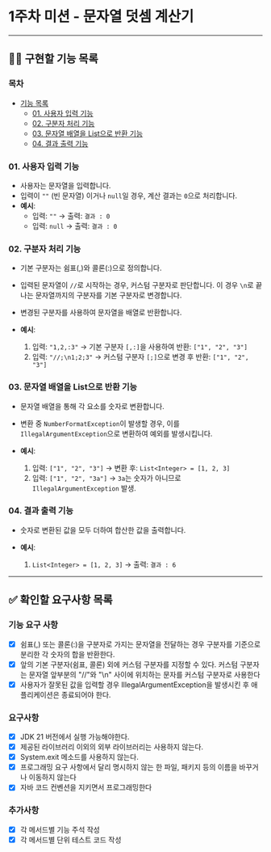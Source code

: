 # 1주차 미션 - 문자열 덧셈 계산기

---

## 👩‍💻 구현할 기능 목록

### 목차

- [기능 목록](#기능-목록)
    - [01. 사용자 입력 기능](#01-사용자-입력-기능)
    - [02. 구분자 처리 기능](#02-구분자-처리-기능)
    - [03. 문자열 배열을 List<Integer>으로 반환 기능](#03-문자열-배열을-listinteger으로-반환-기능)
    - [04. 결과 출력 기능](#04-결과-출력-기능)

### 01. 사용자 입력 기능

- 사용자는 문자열을 입력합니다.
- 입력이 `""` (빈 문자열) 이거나 `null`일 경우, 계산 결과는 `0`으로 처리합니다.
- **예시**:
    - 입력: `""`  → 출력: `결과 : 0`
    - 입력: `null` → 출력: `결과 : 0`

### 02. 구분자 처리 기능

- 기본 구분자는 쉼표(,)와 콜론(:)으로 정의합니다.
- 입력된 문자열이 `//`로 시작하는 경우, 커스텀 구분자로 판단합니다. 이 경우 `\n`로 끝나는 문자열까지의 구분자를 기본 구분자로 변경합니다.
- 변경된 구분자를 사용하여 문자열을 배열로 반환합니다.

- **예시**:
    1. 입력: `"1,2,:3"` → 기본 구분자 `[,:]`을 사용하여 반환: `["1", "2", "3"]`
    2. 입력: `"//;\n1;2;3"` → 커스텀 구분자 `[;]`으로 변경 후 반환: `["1", "2", "3"]`

### 03. 문자열 배열을 List<Integer>으로 반환 기능

- 문자열 배열을 통해 각 요소를 숫자로 변환합니다.
- 변환 중 `NumberFormatException`이 발생할 경우, 이를 `IllegalArgumentException`으로 변환하여 예외를 발생시킵니다.

- **예시**:
    1. 입력: `["1", "2", "3"]` → 변환 후: `List<Integer> = [1, 2, 3]`
    2. 입력: `["1", "2", "3a"]` → `3a`는 숫자가 아니므로 `IllegalArgumentException` 발생.

### 04. 결과 출력 기능

- 숫자로 변환된 값을 모두 더하여 합산한 값을 출력합니다.

- **예시**:
    1. `List<Integer> = [1, 2, 3]` → 출력: `결과 : 6`

---

## ✅ 확인할 요구사항 목록

### 기능 요구 사항

- [X] 쉼표(,) 또는 콜론(:)을 구분자로 가지는 문자열을 전달하는 경우 구분자를 기준으로 분리한 각 숫자의 합을 반환한다.
- [X] 앞의 기본 구분자(쉼표, 콜론) 외에 커스텀 구분자를 지정할 수 있다. 커스텀 구분자는 문자열 앞부분의 "//"와 "\n" 사이에 위치하는 문자를 커스텀 구분자로 사용한다
- [X] 사용자가 잘못된 값을 입력할 경우 IllegalArgumentException을 발생시킨 후 애플리케이션은 종료되어야 한다.

### 요구사항

- [X] JDK 21 버전에서 실행 가능해야한다.
- [X] 제공된 라이브러리 이외의 외부 라이브러리는 사용하지 않는다.
- [X] System.exit 메소드를 사용하지 않는다.
- [X] 프로그래밍 요구 사항에서 달리 명시하지 않는 한 파일, 패키지 등의 이름을 바꾸거나 이동하지 않는다
- [X] 자바 코드 컨벤션을 지키면서 프로그래밍한다

### 추가사항

- [X] 각 메서드별 기능 주석 작성
- [X] 각 메서드별 단위 테스트 코드 작성

<br>